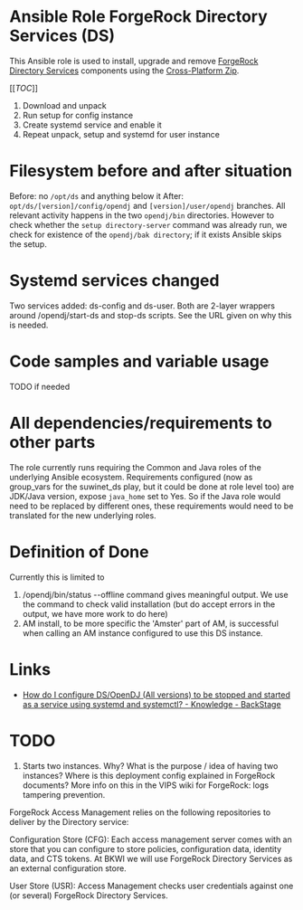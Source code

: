 # Ansible Role ForgeRock Directory Services (DS)

This Ansible role is used to install, upgrade and remove [ForgeRock Directory Services](https://backstage.forgerock.com/docs/ds/6.5/install-guide/) components using the [Cross-Platform Zip](https://backstage.forgerock.com/docs/ds/6.5/install-guide/#install-files-zip).

[[_TOC_]]

1. Download and unpack
2. Run setup for config instance
3. Create systemd service and enable it
4. Repeat unpack, setup and systemd for user instance


# Filesystem before and after situation
Before: no `/opt/ds` and anything below it
After: `opt/ds/[version]/config/opendj` and `[version]/user/opendj` branches. All relevant activity happens in the two `opendj/bin` directories.
However to check whether the `setup directory-server` command was already run, we check for existence of the `opendj/bak directory`; if it exists Ansible skips the setup.

# Systemd services changed
Two services added: ds-config and ds-user. Both are 2-layer wrappers around /opendj/start-ds and stop-ds scripts. See the URL given on why this is needed.

# Code samples and variable usage 
TODO if needed


# All dependencies/requirements to other parts
The role currently runs requiring the Common and Java roles of the underlying Ansible ecosystem.
Requirements configured (now as group_vars for the suwinet_ds play, but it could be done at role level too) are JDK/Java version, expose `java_home` set to Yes.
So if the Java role would need to be replaced by different ones, these requirements would need to be translated for the new underlying roles.


# Definition of Done
Currently this is limited to

1. /opendj/bin/status --offline command gives meaningful output. We use the command to check valid installation (but do accept errors in the output, we have more work to do here)
2. AM install, to be more specific the 'Amster' part of AM, is successful when calling an AM instance configured to use this DS instance.


# Links

* [How do I configure DS/OpenDJ (All versions) to be stopped and started as a service using systemd and systemctl? - Knowledge - BackStage](https://backstage.forgerock.com/knowledge/kb/article/a56766667)


# TODO

1. Starts two instances. Why? What is the purpose / idea of having two instances? Where is this deployment config explained  in ForgeRock documents?
More info on this in the VIPS wiki for ForgeRock:
logs tampering prevention.

ForgeRock Access Management relies on the following repositories to deliver by the Directory service:

Configuration Store (CFG): Each access management server comes with an store that you can configure to store policies, configuration data, identity data, and CTS tokens. At BKWI we will use ForgeRock Directory Services as an external configuration store.

User Store (USR): Access Management checks user credentials against one (or several) ForgeRock Directory Services.


